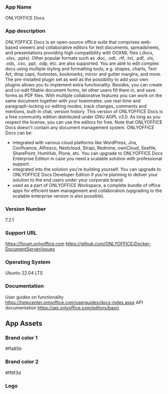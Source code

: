 ### App Name
ONLYOFFICE Docs

### App description

ONLYOFFICE Docs is an open-source office suite that comprises web-based viewers and collaborative editors for text documents, spreadsheets, and presentations providing high compatibility with OOXML files (.docx, .xlsx, .pptx). Other popular formats such as .doc, .odt, .rtf, .txt, .pdf, .xls, .ods, .csv, .ppt, .odp, etc. are also supported.
You are able to edit complex docs using multiple styling and formatting tools, e.g. shapes, charts, Text Art, drop caps, footnotes, bookmarks, mirror and gutter margins, and more. The pre-installed plugin set as well as the possibility to add your own plugins allows you to implement extra functionality.
Besides, you can create and co-edit fillable document forms, let other users fill them in, and save forms as PDF files.
With multiple collaborative features you can work on the same document together with your teammates: use real-time and paragraph-locking co-editing modes, track changes, comments and mentions, built-in chat, version history.
This version of ONLYOFFICE Docs is a free community edition distributed under GNU AGPL v3.0. As long as you respect the license, you can use the editors for free.
Note that ONLYOFFICE Docs doesn't contain any document management system.
ONLYOFFICE Docs can be:
- integrated with various cloud platforms like WordPress, Jira, Confluence, Alfresco, Nextcloud, Strapi, Redmine, ownCloud, Seafile, SharePoint, HumHub, Plone, etc. You can upgrade to ONLYOFFICE Docs Enterprise Edition in case you need a scalable solution with professional support.
- integrated into the solution you're building yourself. You can upgrade to ONLYOFFICE Docs Developer Edition if you’re planning to deliver your solution to the end users under your corporate brand.
- used as a part of ONLYOFFICE Workspace, a complete bundle of office apps for efficient team management and collaboration (upgrading to the scalable enterprise version is also possible).

### Version Number

7.2.1 

### Support URL

https://forum.onlyoffice.com
https://github.com/ONLYOFFICE/Docker-DocumentServer/issues

### Operating System

Ubuntu 22.04 LTS 

### Documentation

User guides on functionality https://helpcenter.onlyoffice.com/userguides/docs-index.aspx
API documentation https://api.onlyoffice.com/editors/basic

## App Assets

### Brand color 1

#ffa85b

### Brand color 2

#ff6f3d

### Logo



